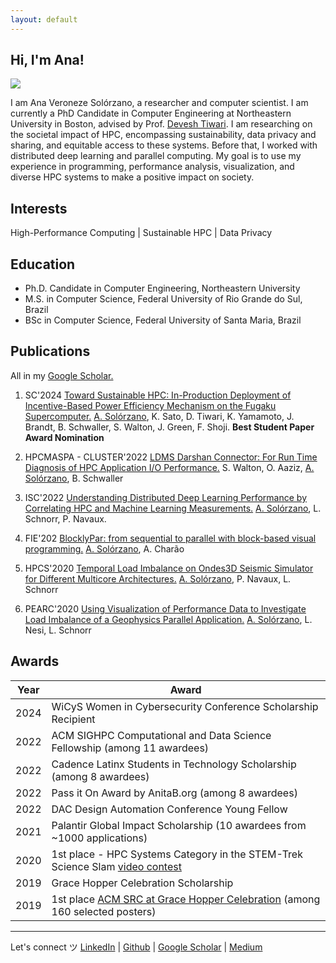 ```yaml
---
layout: default
---
```


## Hi, I'm Ana!

<img class="profile-picture" src="ana.png">

I am Ana Veroneze Solórzano, a researcher and computer scientist. I am currently a PhD Candidate in Computer Engineering at Northeastern University in Boston, advised by Prof. [Devesh Tiwari](https://coe.northeastern.edu/people/tiwari-devesh/). I am researching on the societal impact of HPC, encompassing sustainability, data privacy and sharing, and equitable access to these systems. Before that, I worked with distributed deep learning and parallel computing. My goal is to use my experience in programming, performance analysis, visualization, and diverse HPC systems to make a positive impact on society.

## Interests

High-Performance Computing | Sustainable HPC | Data Privacy

## Education

- Ph.D. Candidate in Computer Engineering, Northeastern University
- M.S. in Computer Science, Federal University of Rio Grande do Sul, Brazil
- BSc in Computer Science, Federal University of Santa Maria, Brazil

## Publications

All in my [Google Scholar.](https://scholar.google.com/citations?user=7Z_a7CcAAAAJ&hl=en)

1. SC'2024 [Toward Sustainable HPC: In-Production Deployment of Incentive-Based Power Efficiency Mechanism on the Fugaku Supercomputer.](https://dl.acm.org/doi/10.1109/SC41406.2024.00030) <ins>A. Solórzano</ins>, K. Sato, D. Tiwari, K. Yamamoto, J. Brandt, B. Schwaller, S. Walton, J. Green, F. Shoji. **Best Student Paper Award Nomination**

2. HPCMASPA - CLUSTER'2022 [LDMS Darshan Connector: For Run Time Diagnosis of HPC Application I/O Performance.](https://ieeexplore.ieee.org/document/9912673) S. Walton, O. Aaziz, <ins>A. Solórzano</ins>, B. Schwaller

3. ISC'2022 [Understanding Distributed Deep Learning Performance by Correlating HPC and Machine Learning Measurements.](https://link.springer.com/chapter/10.1007/978-3-031-07312-0_14) <ins>A. Solórzano</ins>, L. Schnorr, P. Navaux.

4. FIE'202 [BlocklyPar: from sequential to parallel with block-based visual programming.](https://ieeexplore.ieee.org/document/9637261) <ins>A. Solórzano</ins>, A. Charão

5. HPCS'2020 [Temporal Load Imbalance on Ondes3D Seismic Simulator for Different Multicore Architectures.](https://arxiv.org/abs/2409.11392) <ins>A. Solórzano</ins>, P. Navaux, L. Schnorr

6. PEARC'2020 [Using Visualization of Performance Data to Investigate Load Imbalance of a Geophysics Parallel Application.](https://dl.acm.org/doi/10.1145/3311790.3400844) <ins>A. Solórzano</ins>, L. Nesi, L. Schnorr

## Awards

Year | Award
-----|-------
2024 | WiCyS Women in Cybersecurity Conference Scholarship Recipient
2022 | ACM SIGHPC Computational and Data Science Fellowship (among 11 awardees)  
2022 | Cadence Latinx Students in Technology Scholarship (among 8 awardees)
2022 | Pass it On Award by AnitaB.org (among 8 awardees)
2022 | DAC Design Automation Conference Young Fellow
2021 | Palantir Global Impact Scholarship (10 awardees from ~1000 applications)
2020 | 1st place - HPC Systems Category in the STEM-Trek Science Slam [video contest](http://www.stem-trek.org/2020/11/15/scienceslamsc20-grand-prize-winner)
2019 | Grace Hopper Celebration Scholarship
2019 | 1st place [ACM SRC at Grace Hopper Celebration](https://src.acm.org/winners/2020) (among 160 selected posters) 

---
Let's connect ツ
[LinkedIn](https://www.linkedin.com/in/anavs/) | [Github](http://github.com/anaveroneze) | [Google Scholar](https://scholar.google.com/citations?user=SAFui_IAAAAJ&hl=en&authuser=1) | [Medium](https://medium.com/@anaveroneze)


<!-- Here is a blockquote

> To a great mind, nothing is little -->
